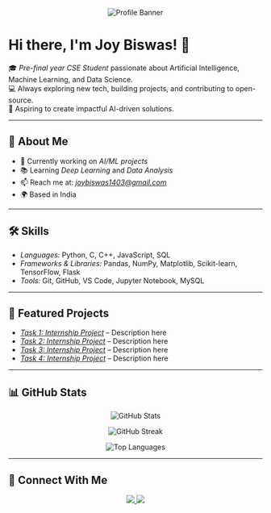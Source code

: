 <!-- Profile Banner -->
<p align="center">
  <img src="https://raw.githubusercontent.com/JoyBiswas1403/JoyBiswas1403/main/Joy%20Biswas.gif" alt="Profile Banner" />
</p>

# Hi there, I'm Joy Biswas! 👋

🎓 *Pre-final year CSE Student* passionate about Artificial Intelligence, Machine Learning, and Data Science.  
💻 Always exploring new tech, building projects, and contributing to open-source.  
🚀 Aspiring to create impactful AI-driven solutions.

---

## 🌟 About Me
- 🎯 Currently working on *AI/ML projects*  
- 📚 Learning *Deep Learning* and *Data Analysis*  
- 📫 Reach me at: *joybiswas1403@gmail.com*  
- 🌍 Based in India  

---

## 🛠 Skills
- *Languages:* Python, C, C++, JavaScript, SQL  
- *Frameworks & Libraries:* Pandas, NumPy, Matplotlib, Scikit-learn, TensorFlow, Flask  
- *Tools:* Git, GitHub, VS Code, Jupyter Notebook, MySQL  

---

## 📂 Featured Projects
- [*Task 1: Internship Project*](link_here) – Description here  
- [*Task 2: Internship Project*](link_here) – Description here  
- [*Task 3: Internship Project*](link_here) – Description here  
- [*Task 4: Internship Project*](link_here) – Description here  

---

## 📊 GitHub Stats

<p align="center">
  <img src="https://github-readme-stats.vercel.app/api?username=JoyBiswas1403&show_icons=true&theme=tokyonight" alt="GitHub Stats" />
</p>

<p align="center">
  <img src="https://github-readme-streak-stats.herokuapp.com?user=JoyBiswas1403&theme=tokyonight&hide_border=true" alt="GitHub Streak" />
</p>

<p align="center">
  <img src="https://github-readme-stats.vercel.app/api/top-langs/?username=JoyBiswas1403&layout=compact&theme=tokyonight" alt="Top Languages" />
</p>

---

## 🤝 Connect With Me
<p align="center">
  <a href="https://linkedin.com/in/joy-biswas" target="_blank">
    <img src="https://img.shields.io/badge/-LinkedIn-blue?style=for-the-badge&logo=linkedin&logoColor=white" />
  </a>
  <a href="mailto:joybiswas1403@gmail.com">
    <img src="https://img.shields.io/badge/Email-D14836?style=for-the-badge&logo=gmail&logoColor=white" />
  </a>
</p>
